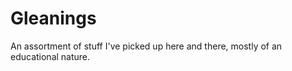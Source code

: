 # Gleanings

An assortment of stuff I've picked up here and there, mostly of an educational nature.
